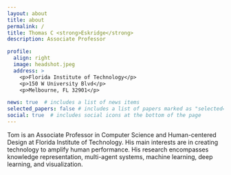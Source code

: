 ```yaml
---
layout: about
title: about
permalink: /
title: Thomas C <strong>Eskridge</strong>
description: Associate Professor

profile:
  align: right
  image: headshot.jpeg
  address: >
    <p>Florida Institute of Technology</p>
    <p>150 W University Blvd</p>
    <p>Melbourne, FL 32901</p>

news: true  # includes a list of news items
selected_papers: false # includes a list of papers marked as "selected={true}"
social: true  # includes social icons at the bottom of the page
---
```


Tom is an Associate Professor in Computer Science and Human-centered Design at Florida Institute of Technology.  His main interests are in creating technology to amplify human performance. His research encompasses knowledge representation, multi-agent systems, machine learning, deep learning, and visualization.

